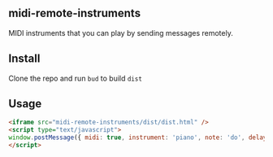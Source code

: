 ## midi-remote-instruments

MIDI instruments that you can play by sending messages remotely.

## Install

Clone the repo and run `bud` to build `dist`

## Usage

```html
<iframe src="midi-remote-instruments/dist/dist.html" />
<script type="text/javascript">
window.postMessage({ midi: true, instrument: 'piano', note: 'do', delay: 0.5, octave: 3 })
</script>
```

